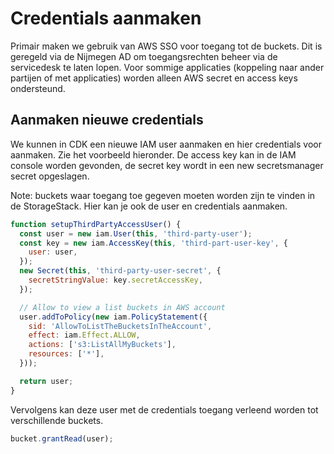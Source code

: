 # Credentials aanmaken

Primair maken we gebruik van AWS SSO voor toegang tot de buckets. Dit is geregeld via de Nijmegen AD om toegangsrechten beheer via de servicedesk te laten lopen. 
Voor sommige applicaties (koppeling naar ander partijen of met applicaties) worden alleen AWS secret en access keys ondersteund.

## Aanmaken nieuwe credentials
We kunnen in CDK een nieuwe IAM user aanmaken en hier credentials voor aanmaken.
Zie het voorbeeld hieronder. De access key kan in de IAM console worden gevonden, de secret key wordt in een new secretsmanager secret opgeslagen.

Note: buckets waar toegang toe gegeven moeten worden zijn te vinden in de StorageStack. Hier kan je ook de user en credentials aanmaken.

```js
function setupThirdPartyAccessUser() {
  const user = new iam.User(this, 'third-party-user');
  const key = new iam.AccessKey(this, 'third-part-user-key', {
    user: user,
  });
  new Secret(this, 'third-party-user-secret', {
    secretStringValue: key.secretAccessKey,
  });

  // Allow to view a list buckets in AWS account
  user.addToPolicy(new iam.PolicyStatement({
    sid: 'AllowToListTheBucketsInTheAccount',
    effect: iam.Effect.ALLOW,
    actions: ['s3:ListAllMyBuckets'],
    resources: ['*'],
  }));

  return user;
}
```

Vervolgens kan deze user met de credentials toegang verleend worden tot verschillende buckets.

```js
bucket.grantRead(user);
```